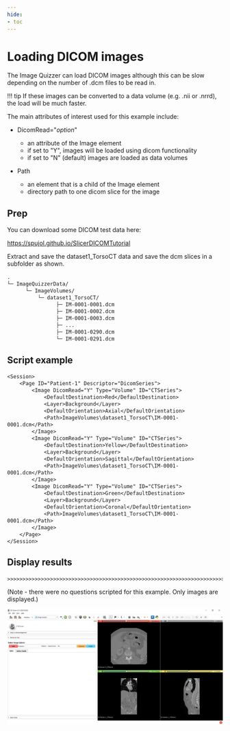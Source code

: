 ```yaml
---
hide:
- toc
---
```

<!-- let javascript handle toc on left sidebar -->
# Loading DICOM images

The Image Quizzer can load DICOM images although this can be slow depending on the number of .dcm files to be read in.

!!! tip
    If these images can be converted to a data volume (e.g. .nii or .nrrd), the load will be much faster.


The main attributes of interest used for this example include:

- DicomRead="*option*"
    - an attribute of the Image element
	- if set to "Y", images will be loaded using dicom functionality
	- if set to "N" (default) images are loaded as data volumes
	
- Path
    - an element that is a child of the Image element
    - directory path to one dicom slice for the image
	


## Prep

You can download some DICOM test data here:

https://spujol.github.io/SlicerDICOMTutorial

Extract and save the dataset1_TorsoCT data and save the dcm slices in a subfolder as shown.

```
.
└─ ImageQuizzerData/
      └─ ImageVolumes/
          └─ dataset1_TorsoCT/
                ├─ IM-0001-0001.dcm
                ├─ IM-0001-0002.dcm
                ├─ IM-0001-0003.dcm
				├─ ...
                ├─ IM-0001-0290.dcm
                └─ IM-0001-0291.dcm
```

## Script example

```
<Session>
	<Page ID="Patient-1" Descriptor="DicomSeries">
		<Image DicomRead="Y" Type="Volume" ID="CTSeries">
			<DefaultDestination>Red</DefaultDestination>
			<Layer>Background</Layer>
			<DefaultOrientation>Axial</DefaultOrientation>
			<Path>ImageVolumes\dataset1_TorsoCT\IM-0001-0001.dcm</Path>
		</Image>
		<Image DicomRead="Y" Type="Volume" ID="CTSeries">
			<DefaultDestination>Yellow</DefaultDestination>
			<Layer>Background</Layer>
			<DefaultOrientation>Sagittal</DefaultOrientation>
			<Path>ImageVolumes\dataset1_TorsoCT\IM-0001-0001.dcm</Path>
		</Image>
		<Image DicomRead="Y" Type="Volume" ID="CTSeries">
			<DefaultDestination>Green</DefaultDestination>
			<Layer>Background</Layer>
			<DefaultOrientation>Coronal</DefaultOrientation>
			<Path>ImageVolumes\dataset1_TorsoCT\IM-0001-0001.dcm</Path>
		</Image>
	</Page>
</Session>
```

## Display results

```
>>>>>>>>>>>>>>>>>>>>>>>>>>>>>>>>>>>>>>>>>>>>>>>>>>>>>>>>>>>>>>>>>>>>>>>
```
(Note - there were no questions scripted for this example. Only images are displayed.)

![Loading dicom data](assets/Example_DicomLoad.png)

